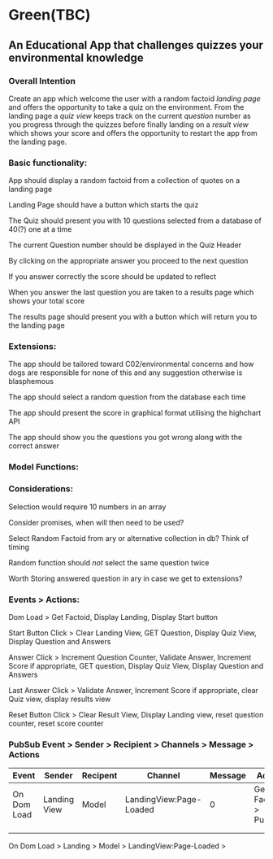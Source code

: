 # Green(TBC)
## An Educational App that challenges quizzes your environmental knowledge


### Overall Intention

Create an app which welcome the user with a random factoid *landing page* and offers the opportunity to take a quiz on
the environment. From the landing page a *quiz view* keeps track on the current *question* number as you progress through the quizzes before finally landing on a *result view* which shows your score and offers the opportunity to restart the app from the landing page.

### Basic functionality:

App should display a random factoid from a collection of quotes on a landing page

Landing Page should have a button which starts the quiz

The Quiz should present you with 10 questions selected from a database of 40(?) one at a time

The current Question number should be displayed in the Quiz Header

By clicking on the appropriate answer you proceed to the next question

If you answer correctly the score should be updated to reflect

When you answer the last question you are taken to a results page which  shows your total score

The results page should present you with a button which will return you to the landing page


### Extensions:
The app should be tailored toward C02/environmental concerns and how dogs are responsible for none of this and any suggestion otherwise is blasphemous

The app should select a random question from the database each time

The app should present the score in graphical format utilising the highchart API

The app should show you the questions you got wrong along with the correct answer


### Model Functions:


### Considerations:

Selection would require 10 numbers in an array

Consider promises, when will then need to be used?

Select Random Factoid from ary or alternative collection in db? Think of timing

Random function should *not* select the same question twice

Worth Storing answered question in ary in case we get to extensions?


### Events > Actions:

Dom Load > Get Factoid, Display Landing, Display Start button

Start Button Click > Clear Landing View, GET Question, Display Quiz View, Display Question and Answers

Answer Click > Increment Question Counter, Validate Answer, Increment Score if appropriate, GET question, Display Quiz View, Display Question and Answers

Last Answer Click > Validate Answer, Increment Score if appropriate, clear Quiz view, display results view

Reset Button Click > Clear Result View, Display Landing view, reset question counter, reset score counter




### PubSub Event > Sender > Recipient > Channels > Message > Actions


| Event  | Sender  |  Recipent |Channel | Message  |Actions|
|---|---|---|---|---|---|
|  On Dom Load |  Landing View | Model  | LandingView:Page-Loaded  | 0  | Generate Factoid > Publish |
|   |   |   |   |   |   |
|   |   |   |   |   |  | |

On Dom Load > Landing > Model > LandingView:Page-Loaded >
